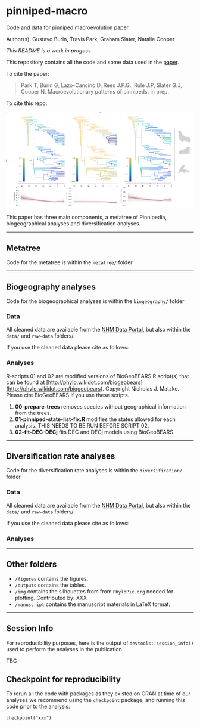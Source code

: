 # pinniped-macro
Code and data for pinniped macroevolution paper

Author(s): Gustavo Burin, Travis Park, Graham Slater, Natalie Cooper

*This README is a work in progess*

This repository contains all the code and some data used in the [paper](XXX). 

To cite the paper: 
>  Park T, Burin G, Lazo-Cancino D, Rees J.P.G., Rule J.P, Slater G.J, Cooper N. Macroevolutionary patterns of pinnipeds. in prep.

To cite this repo: 
>  

![alt text](https://github.com/nhcooper123/pinniped-macro/raw/master/figures/example.png)

This paper has three main components, a metatree of Pinnipedia, biogeographical analyses and diversification analyses.

-------
## Metatree

Code for the metatree is within the `metatree/` folder

-------
## Biogeography analyses

Code for the biogeographical analyses is within the `biogeography/` folder

### Data
All cleaned data are available from the [NHM Data Portal](), but also within the  `data/`  and `raw-data` folders/.

If you use the cleaned data please cite as follows: 
>  

### Analyses

R-scripts 01 and 02 are modified versions of BioGeoBEARS R script(s) that can be found at [http://phylo.wikidot.com/biogeobears](http://phylo.wikidot.com/biogeobears). Copyright Nicholas J. Matzke. Please cite BioGeoBEARS if you use these scripts.

1. **00-prepare-trees** removes species without geographical information from the trees.
1. **01-pinniped-state-list-fix.R** modifies the states allowed for each analysis. THIS NEEDS TO BE RUN BEFORE SCRIPT 02.
1. **02-fit-DEC-DECj** fits DEC and DECj models using BioGeoBEARS.

-------

## Diversification rate analyses

Code for the diversification rate analyses is within the `diversification/` folder

### Data
All cleaned data are available from the [NHM Data Portal](), but also within the  `data/`  and `raw-data` folders/.

If you use the cleaned data please cite as follows: 
>  

### Analyses

-------
## Other folders

* `/figures` contains the figures.
* `/outputs` contains the tables.
* `/img` contains the silhouettes from from `PhyloPic.org` needed for plotting. Contributed by: XXX
* `/manuscript` contains the manuscript materials in LaTeX format.

-------
## Session Info
For reproducibility purposes, here is the output of `devtools::session_info()` used to perform the analyses in the publication.

TBC
   
## Checkpoint for reproducibility
To rerun all the code with packages as they existed on CRAN at time of our analyses we recommend using the `checkpoint` package, and running this code prior to the analysis:

```{r}
checkpoint("xxx")
```
